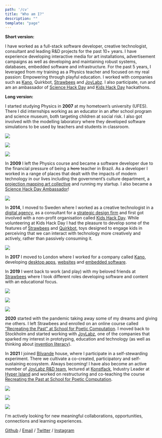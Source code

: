 ```yaml
---
path: '/cv'
title: "Who am I?"
description: ""
template: "page"
---
```


**Short version:**

I have worked as a full-stack software developer, creative technologist, consultant and leading R&D projects for the past 10+ years. I have experience developing interactive media for art installations, advertisement campaigns as well as developing and maintaining robust systems, databases, embedded software and infrastructure. For the past 5 years, I leveraged from my training as a Physics teacher and focused on my real passion: Empowering through playful education. I worked with companies such as [Kano](https://kano.me), Quirkbot, [Strawbees](https://strawbees.com/) and [JoyLabz](https://joylabz.com/). I also participate, run and am an ambassador of [Science Hack Day](http://sciencehackday.org/ambassador/) and [Kids Hack Day](https://www.kidshackday.com/about) hackathons.

**Long version:**

I started studying Physics in **2007** at my hometown’s university (UFES). There I did internships working as an educator in an after school program and science museum, both targeting children at social risk. I also got involved with the modelling laboratory where they developed software simulations to be used by teachers and students in classroom.

<div class="row">

<div>

![](./muris_eaf.jpg)

</div>

<div>

![](./muris_capacete.jpg)

</div>

<div>

![](./muris_infinito.jpg)

</div>

</div>

In **2009** I left the Physics course and became a software developer due to the financial pressure of being a <del>hero</del> teacher in Brazil. As a developer I worked in a range of places that dealt with the impacts of modern technology in our lives including the government’s culture department, a [projection mapping art collective](https://www.youtube.com/watch?v=Cp4usRl-nSg) and running my startup. I also became a [Science Hack Day Ambassador](http://sciencehackday.org/ambassador/)!

![](./science_hack_day.jpg)

In **2014**, I moved to Sweden where I worked as a creative technologist in a [digital agency](https://oakwood.se/), as a consultant for a [strategic design firm](https://www.designit.com/) and first got involved with a non-profit organisation called [Kids Hack Day](http://www.kidshackday.com/). While volunteering at Kids Hack Day I had the pleasure to develop some of the features of [Strawbees](https://strawbees.com/) and [Quirkbot](https://www.quirkbot.com/), toys designed to engage kids in perceiving that we can interact with technology more creatively and actively, rather than passively consuming it.

![](./quirkbot_kickstarter.png)

In **2017** I moved to London where I worked for a company called [Kano](https://kano.me/), developing [desktop apps](https://kano.me/landing/app/uk), [websites](https://world.kano.me/challenges) and [embedded software](https://murilopolese.github.io/kano-pixel-kit-pixel32-docs/).

In **2019** I went back to work (and play) with my beloved friends at [Strawbees](https://strawbees.com/) where I took different roles developing software and content with an educational focus.


<div class="row">

<div>

![](./muris.jpg)

</div>

<div>

![](./strawbees_team.jpg)

</div>

<div>

![](./muris_strawbees.jpg)

</div>

</div>

**2020** started with the pandemic taking away some of my dreams and giving me others. I left Strawbees and enrolled on an online course called ["Recreating the Past" at School for Poetic Computation](https://sfpc.io/recreatingthepast-spring2020/). I moved back to Stockholm and started working with [JoyLabz](https://joylabz.com/), one of the companies that sparked my interest in prototyping, education and technology (as well as thinking about [invention literacy](https://www.youtube.com/watch?v=ibrwte1QqUE)).

In **2021** I joined [Blivande](https://blivande.com) house, where I participate in a  self-stewarding experiment. There we cultivate a co-created, participatory and self-sustaining ecosystem. Always becoming! I have also become an active member of [JoyLabz R&D team](https://joylabz.com), lectured at [Konstfack](https://www.konstfack.se/en/), Industry Leader at [Hyper Island](https://www.hyperisland.com/) and worked on restructuring and co-teaching the course [Recreating the Past at School for Poetic Computation](https://sfpc.io/fall-2021/rtp/index.html).

<div class="row">

<div>

![](./sfpc_rtp_teachers.jpg)

</div>

<div>

![](./konstfack_2021_gallery.jpg)

</div>

<div>

![](./hi_jonas.jpg)

</div>

</div>

I'm actively looking for new meaningful collaborations, opportunities, connections and learning experiences.

[Github](https://github.com/murilopolese) / [Email](mailto:murilopolese+dotcom@gmail.com) / [Twitter](https://twitter.com/murilopolese) / [Instagram](https://instagram.com/murilopolese)
